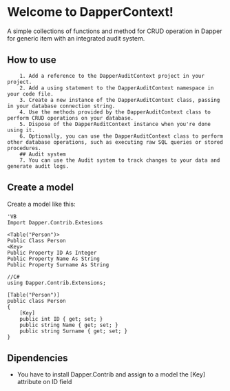﻿# Welcome to DapperContext!

A simple collections of functions and method for CRUD operation in Dapper for generic item with an integrated audit system.

## How to use
        
        1. Add a reference to the DapperAuditContext project in your project.
        2. Add a using statement to the DapperAuditContext namespace in your code file.
        3. Create a new instance of the DapperAuditContext class, passing in your database connection string.
        4. Use the methods provided by the DapperAuditContext class to perform CRUD operations on your database.
        5. Dispose of the DapperAuditContext instance when you're done using it.
        6. Optionally, you can use the DapperAuditContext class to perform other database operations, such as executing raw SQL queries or stored procedures.
        ## Audit system
        7. You can use the Audit system to track changes to your data and generate audit logs.
            

## Create a model
Create a model like this:

    'VB
    Import Dapper.Contrib.Extesions
    
    <Table("Person")>
    Public Class Person
    <Key>
    Public Property ID As Integer
    Public Property Name As String
    Public Property Surname As String
    
    //C#
    using Dapper.Contrib.Extensions;
    
    [Table("Person")]
    public class Person
    {
        [Key]
        public int ID { get; set; }
        public string Name { get; set; }
        public string Surname { get; set; }
    }
 

## Dipendencies 

 - You have to install Dapper.Contrib and assign to a model the [Key] attribute on ID field
